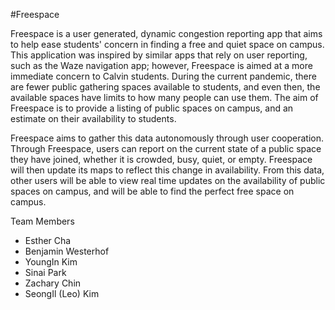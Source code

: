 #Freespace

Freespace is a user generated, dynamic congestion reporting app that aims to help ease students' concern in finding a free and quiet space on campus. This application was inspired by similar apps that rely on user reporting, such as the Waze navigation app; however, Freespace is aimed at a more immediate concern to Calvin students. During the current pandemic, there are fewer public gathering spaces available to students, and even then, the available spaces have limits to how many people can use them. The aim of Freespace is to provide a listing of public spaces on campus, and an estimate on their availability to students.

Freespace aims to gather this data autonomously through user cooperation. Through Freespace, users can report on the current state of a public space they have joined, whether it is crowded, busy, quiet, or empty. Freespace will then update its maps to reflect this change in availability. From this data, other users will be able to view real time updates on the availability of public spaces on campus, and will be able to find the perfect free space on campus.


Team Members
- Esther Cha
- Benjamin Westerhof
- YoungIn Kim
- Sinai Park
- Zachary Chin
- SeongIl (Leo) Kim
